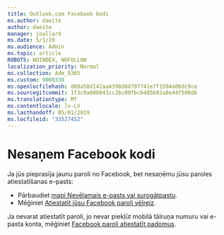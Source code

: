 ```yaml
---
title: Outlook.com Facebook kodi
ms.author: daeite
author: daeite
manager: joallard
ms.date: 5/1/19
ms.audience: Admin
ms.topic: article
ROBOTS: NOINDEX, NOFOLLOW
localization_priority: Normal
ms.collection: Adm_O365
ms.custom: 9000338
ms.openlocfilehash: d68a58d142aa4398d8d797741e7f1594a06dc9ce
ms.sourcegitcommit: 1f3c9a60b041cc26c09fbc6485b92a8e44f500d6
ms.translationtype: MT
ms.contentlocale: lv-LV
ms.lasthandoff: 05/01/2019
ms.locfileid: "33527452"
---
```

# <a name="not-receiving-facebook-codes"></a>Nesaņem Facebook kodi

Ja jūs pieprasīja jaunu paroli no Facebook, bet nesaņēmu jūsu paroles atiestatīšanas e-pasts:

- Pārbaudiet [mapi Nevēlamais e-pasts vai surogātpastu](https://outlook.live.com/mail/junkemail).
- Mēģiniet [Atiestatīt jūsu Facebook paroli vēlreiz](https://www.facebook.com/help/213395615347144?helpref=faq_content).

Ja nevarat atiestatīt paroli, jo nevar piekļūt mobilā tālruņa numuru vai e-pasta konta, mēģiniet [Facebook paroli atiestatīt padomus](https://www.facebook.com/help/218815984812734).